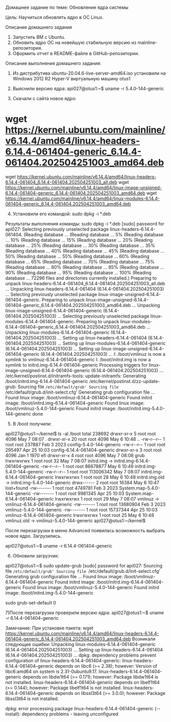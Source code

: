 Домашнее задание по теме:
Обновление ядра системы

Цель:
Научиться обновлять ядро в ОС Linux.

Описание домашнего задания
1) Запустить ВМ c Ubuntu.
2) Обновить ядро ОС на новейшую стабильную версию из mainline-репозитория.
3) Оформить отчет в README-файле в GitHub-репозитории.


Описание выполнения домашнего задания:
1) Из дистрибутива  ubuntu-20.04.6-live-server-amd64.iso  установили на  Windows 2012 R2 Hyper-V  виртуальную машину otus1
2)  Выяснили версию ядра:
api027@otus1:~$ uname -r
5.4.0-144-generic

3) Скачали с сайта новое ядро:
# wget  https://kernel.ubuntu.com/mainline/v6.14.4/amd64/linux-headers-6.14.4-061404-generic_6.14.4-061404.202504251003_amd64.deb
wget  https://kernel.ubuntu.com/mainline/v6.14.4/amd64/linux-headers-6.14.4-061404_6.14.4-061404.202504251003_all.deb
wget  https://kernel.ubuntu.com/mainline/v6.14.4/amd64/linux-image-unsigned-6.14.4-061404-generic_6.14.4-061404.202504251003_amd64.deb
wget  https://kernel.ubuntu.com/mainline/v6.14.4/amd64/linux-modules-6.14.4-061404-generic_6.14.4-061404.202504251003_amd64.deb

4) Установили его командой:
   sudo dpkg -i *.deb

Результаты выполнения команды:
   sudo dpkg -i *.deb
[sudo] password for api027: 
Selecting previously unselected package linux-headers-6.14.4-061404.
(Reading database ... 
(Reading database ... 5%
(Reading database ... 10%
(Reading database ... 15%
(Reading database ... 20%
(Reading database ... 25%
(Reading database ... 30%
(Reading database ... 35%
(Reading database ... 40%
(Reading database ... 45%
(Reading database ... 50%
(Reading database ... 55%
(Reading database ... 60%
(Reading database ... 65%
(Reading database ... 70%
(Reading database ... 75%
(Reading database ... 80%
(Reading database ... 85%
(Reading database ... 90%
(Reading database ... 95%
(Reading database ... 100%
(Reading database ... 72296 files and directories currently installed.)
Preparing to unpack linux-headers-6.14.4-061404_6.14.4-061404.202504251003_all.deb ...
Unpacking linux-headers-6.14.4-061404 (6.14.4-061404.202504251003) ...
Selecting previously unselected package linux-image-unsigned-6.14.4-061404-generic.
Preparing to unpack linux-image-unsigned-6.14.4-061404-generic_6.14.4-061404.202504251003_amd64.deb ...
Unpacking linux-image-unsigned-6.14.4-061404-generic (6.14.4-061404.202504251003) ...
Selecting previously unselected package linux-modules-6.14.4-061404-generic.
Preparing to unpack linux-modules-6.14.4-061404-generic_6.14.4-061404.202504251003_amd64.deb ...
Unpacking linux-modules-6.14.4-061404-generic (6.14.4-061404.202504251003) ...
Setting up linux-headers-6.14.4-061404 (6.14.4-061404.202504251003) ...
Setting up linux-modules-6.14.4-061404-generic (6.14.4-061404.202504251003) ...
Setting up linux-image-unsigned-6.14.4-061404-generic (6.14.4-061404.202504251003) ...
I: /boot/vmlinuz is now a symlink to vmlinuz-6.14.4-061404-generic
I: /boot/initrd.img is now a symlink to initrd.img-6.14.4-061404-generic
Processing triggers for linux-image-unsigned-6.14.4-061404-generic (6.14.4-061404.202504251003) ...
/etc/kernel/postinst.d/initramfs-tools:
update-initramfs: Generating /boot/initrd.img-6.14.4-061404-generic
/etc/kernel/postinst.d/zz-update-grub:
Sourcing file `/etc/default/grub'
Sourcing file `/etc/default/grub.d/init-select.cfg'
Generating grub configuration file ...
Found linux image: /boot/vmlinuz-6.14.4-061404-generic
Found initrd image: /boot/initrd.img-6.14.4-061404-generic
Found linux image: /boot/vmlinuz-5.4.0-144-generic
Found initrd image: /boot/initrd.img-5.4.0-144-generic
done


5) В /boot  получили:

api027@otus1:~/kernel$ ls -al /boot
total 238692
drwxr-xr-x  5 root root      4096 May  7 08:07 .
drwxr-xr-x 20 root root      4096 May  6 10:48 ..
-rw-r--r--  1 root root    237887 Feb  3  2023 config-5.4.0-144-generic
-rw-r--r--  1 root root    295497 Apr 25 10:03 config-6.14.4-061404-generic
drwxr-xr-x  3 root root      4096 Jan  1  1970 efi
drwxr-xr-x  4 root root      4096 May  7 08:08 grub
lrwxrwxrwx  1 root root        32 May  7 08:07 initrd.img -> initrd.img-6.14.4-061404-generic
-rw-r--r--  1 root root  86678877 May  6 10:49 initrd.img-5.4.0-144-generic
-rw-r--r--  1 root root 113006342 May  7 08:07 initrd.img-6.14.4-061404-generic
lrwxrwxrwx  1 root root        28 May  6 10:48 initrd.img.old -> initrd.img-5.4.0-144-generic
drwx------  2 root root     16384 May  6 10:47 lost+found
-rw-------  1 root root   4749781 Feb  3  2023 System.map-5.4.0-144-generic
-rw-------  1 root root   9981345 Apr 25 10:03 System.map-6.14.4-061404-generic
lrwxrwxrwx  1 root root        29 May  7 08:07 vmlinuz -> vmlinuz-6.14.4-061404-generic
-rw-------  1 root root  13680904 Feb  3  2023 vmlinuz-5.4.0-144-generic
-rw-------  1 root root  15737344 Apr 25 10:03 vmlinuz-6.14.4-061404-generic
lrwxrwxrwx  1 root root        25 May  6 10:48 vmlinuz.old -> vmlinuz-5.4.0-144-generic
api027@otus1:~/kernel$ 

После перезагрузки в меню Advanced появилась возможность выбрать  новое ядро. Загрузились.

api027@otus1:~$ uname -r
6.14.4-061404-generic

6) Обновили загрузчик:
   
api027@otus1:~$ sudo update-grub
[sudo] password for api027:
Sourcing file `/etc/default/grub'
Sourcing file `/etc/default/grub.d/init-select.cfg'
Generating grub configuration file ...
Found linux image: /boot/vmlinuz-6.14.4-061404-generic
Found initrd image: /boot/initrd.img-6.14.4-061404-generic
Found linux image: /boot/vmlinuz-5.4.0-144-generic
Found initrd image: /boot/initrd.img-5.4.0-144-generic

   sudo grub-set-default 0
 
 7)После перезагрузки проверили версию ядра:
 api027@otus1:~$ uname -r
6.14.4-061404-generic

 

Замечание:
При установке пакета: wget https://kernel.ubuntu.com/mainline/v6.14.4/amd64/linux-headers-6.14.4-061404-generic_6.14.4-061404.202504251003_amd64.deb
Возникали следующие ошибки:
Unpacking linux-modules-6.14.4-061404-generic (6.14.4-061404.202504251003) ...
Setting up linux-headers-6.14.4-061404 (6.14.4-061404.202504251003) ...
dpkg: dependency problems prevent configuration of linux-headers-6.14.4-061404-generic:
 linux-headers-6.14.4-061404-generic depends on libc6 (>= 2.38); however:
  Version of libc6:amd64 on system is 2.31-0ubuntu9.17.
 linux-headers-6.14.4-061404-generic depends on libdw1t64 (>= 0.171); however:
  Package libdw1t64 is not installed.
 linux-headers-6.14.4-061404-generic depends on libelf1t64 (>= 0.144); however:
  Package libelf1t64 is not installed.
 linux-headers-6.14.4-061404-generic depends on libssl3t64 (>= 3.0.0); however:
  Package libssl3t64 is not installed.

dpkg: error processing package linux-headers-6.14.4-061404-generic (--install):
 dependency problems - leaving unconfigured


 


